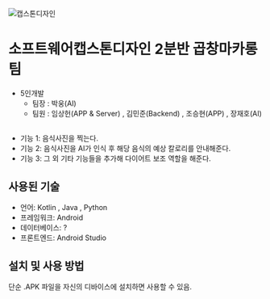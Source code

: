 ![캡스톤디자인](https://www.hallym.ac.kr/.resources/hallym_univ_theme/hallym/ko/img/abouthallym/symbol-ui-mark.png)

# 소프트웨어캡스톤디자인 2분반 곱창마카롱팀

- 5인개발
  - 팀장 : 박웅(AI)
  - 팀원 : 임상헌(APP & Server) ,  김민준(Backend) , 조승현(APP) , 장재호(AI)
## 

- 기능 1: 음식사진을 찍는다.
- 기능 2: 음식사진을 AI가 인식 후 해당 음식의 예상 칼로리를 안내해준다.
- 기능 3: 그 외 기타 기능들을 추가해 다이어트 보조 역할을 해준다.

## 사용된 기술

- 언어: Kotlin , Java , Python
- 프레임워크: Android 
- 데이터베이스: ?
- 프론트엔드: Android Studio

## 설치 및 사용 방법

단순 .APK 파일을 자신의 디바이스에 설치하면 사용할 수 있음.
